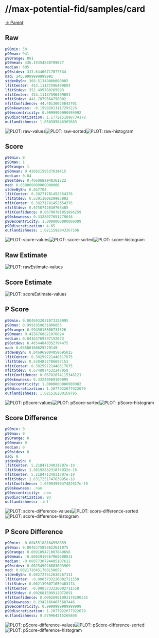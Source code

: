 
# //max-potential-fid/samples/card

[→ Parent](../..)


## Raw


```yaml
p90min: 50
p90max: 941
p90range: 891
p90mean: 436.19354838709677
median: 605
p90stdev: 317.64466717077534
mad: 245.9999999999991
stdevBySn: 368.51340000000005
lfitCenter: 453.11137596499094
lfitStdev: 352.495789265993
mfitCenter: 453.11137596499094
mfitStdev: 441.7879564758002
mfitConfidence: 44.40136025842701
p90skewness: -0.15992013117295226
p90eccentricity: 0.9999999999999992
p90discretization: 1.1772151898734178
outlandishness: 1.050305046369883

```

![PLOT: raw-values](./raw/values.svg)![PLOT: raw-sorted](./raw/sorted.svg)![PLOT: raw-histogram](./raw/histogram.svg)
## Score


```yaml
p90min: 0
p90max: 1
p90range: 1
p90mean: 0.42602150537634415
median: 0.04
p90stdev: 0.4660682948361722
mad: 0.030000000000000006
stdevBySn: 0.047704
lfitCenter: 0.38271781452554376
lfitStdev: 0.5391100620983892
mfitCenter: 0.38271781452554376
mfitStdev: 0.6756742630768405
mfitConfidence: 0.06790781851896259
p90skewness: 0.3328077651779048
p90eccentricity: 1.0000000000000009
p90discretization: 4.65
outlandishness: 1.0211592043367506

```

![PLOT: score-values](./score/values.svg)![PLOT: score-sorted](./score/sorted.svg)![PLOT: score-histogram](./score/histogram.svg)
## Raw Estimate

![PLOT: rawEstimate-values](./rawEstimate/values.svg)
## Score Estimate

![PLOT: scoreEstimate-values](./scoreEstimate/values.svg)
## P Score


```yaml
p90min: 0.0046932031073328995
p90max: 0.9991950831806855
p90range: 0.9945018800733526
p90mean: 0.4256760821076024
median: 0.04163769207152673
p90stdev: 0.46544840352794475
mad: 0.03506160625229149
stdevBySn: 0.046969004059695015
lfitCenter: 0.38259721448517875
lfitStdev: 0.5384822786657151
mfitCenter: 0.38259721448517875
mfitStdev: 0.6748874532247059
mfitConfidence: 0.06782874115348121
p90skewness: 0.33240569189095
p90eccentricity: 1.0000000000000002
p90discretization: 1.2077922077922079
outlandishness: 1.021516200169795

```

![PLOT: pScore-values](./pScore/values.svg)![PLOT: pScore-sorted](./pScore/sorted.svg)![PLOT: pScore-histogram](./pScore/histogram.svg)
## Score Difference


```yaml
p90min: 0
p90max: 0
p90range: 0
p90mean: 0
median: 0
p90stdev: 0
mad: 0
stdevBySn: 0
lfitCenter: 5.21847134031707e-19
lfitStdev: 1.3019283231074932e-18
mfitCenter: 5.21847134031707e-19
mfitStdev: 1.631725174763995e-18
mfitConfidence: 1.6399455047482617e-19
p90skewness: .nan
p90eccentricity: .nan
p90discretization: 93
outlandishness: .inf

```

![PLOT: score-difference-values](./score-difference/values.svg)![PLOT: score-difference-sorted](./score-difference/sorted.svg)![PLOT: score-difference-histogram](./score-difference/histogram.svg)
## P Score Difference


```yaml
p90min: -0.00455188164558859
p90max: 0.0046375893622611075
p90range: 0.009189471007849698
p90mean: -0.0002919567965600031
median: -0.0007730724485107612
p90stdev: 0.002549028003893969
mad: 0.0021720451768150652
stdevBySn: 0.002727612638267111
lfitCenter: -0.0003733226002711558
lfitStdev: 0.0021396071659403174
mfitCenter: -0.0003733226002711558
mfitStdev: 0.002681599912072891
mfitConfidence: 0.00026951093170290335
p90skewness: 0.23421664075687446
p90eccentricity: 0.9999999999999999
p90discretization: 1.2077922077922079
outlandishness: 0.879964215266808

```

![PLOT: pScore-difference-values](./pScore-difference/values.svg)![PLOT: pScore-difference-sorted](./pScore-difference/sorted.svg)![PLOT: pScore-difference-histogram](./pScore-difference/histogram.svg)